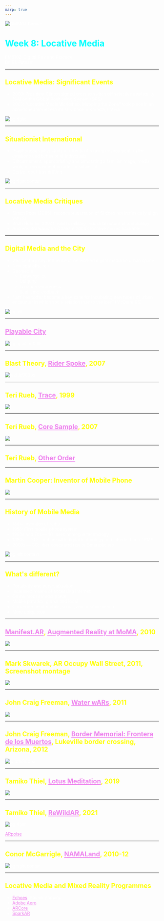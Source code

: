 ```yaml
---
marp: true
---
```


<style>
section {
  background: #1a0000;
}

* {
    color: white;
}

h1 {
    color: cyan;
}

h2 {
    color: yellow;
}
a {
    color: violet;
}
</style>

![DM6104 Banner](../images/FM6102Banner2.jpg)

# Week 8: Locative Media

FM6102: Digital Play and Practice  
Dr. EL Putnam

---

## Locative Media: Significant Events

- 2000: President Clinton signed order to switch off selective availability (SA) on the Global Positioning System (GPS)
- 2003: “Locative Media Workshop: Mapping the Zone” took place in an abandoned Soviet era military base in Karosta, Latvia

![bg right](../images/Latvia-militarybase.jpg)

<!-- The phrase “locative media” is attirbuted to Karlis Kalnins, who used it to differentiate digital art that is spatially localized (ie. Use GPS) from net art, or art that can be experienced on a computer desktop. Locative media has become increasingly popular over the past decade as a means of integrating digital art into the physical environment, beyond the context of the gallery and the computer screen.

From Zeffiro:

Rhetorically, the workshop focused on appropriating
and retooling surveillance and control infrastructures, and distributing these technologies
beyond the ‘command and control infrastructure’ (Hemment, 2004b: §6). The objective of the
gathering, apart from a general exploration, and cementing of locative media,6 included developing
a framework or ‘blueprint’ (Smite, 2003: §4), for a large-scale locative media event/installation,
as a part of the [RAM]5 workshop series, which was to be held in Riga in May 2004
(Locative Media, 2003: §1).

Literally overnight, turning off the feature changed typical accuracy from around 50m to 3m on a clear day. It is not an overstatement to say that if the US government had maintained SA, the types of locative media used today would not exist.

Frith, Jordan. Smartphones as Locative Media (Digital Media and Society) (p. 29). Wiley. Kindle Edition. 

-->

---

## Situationist International

- Psychogeography: study of effects of a given environment on the emotions and behavior of individuals
- Détournement: appropriating and annotating a familiar image, media work, or environment in order to subvert it
- Dérive: goal-less drifting

![bg right contain](../images/Debord-SocietySpectacle.jpg)

---

## Locative Media Critiques

- Simon Pope (2005): reconceptualization of SI does not intrinsically align with SI
- Brian Holmes (2004): recalls military-industrial nature of technology
- Andreas Broeckmann (Graham 2004): locative makes trackable

<!-- Different kind of locative media: people who are homeless

Quantiication and Virginia Eubanks: digital technology and the city not just about devices we use, but how space is used and allocated

Coordinated entry: seems good in principal, but as Eubanks points out, means accessing personal details that can be increased surveillance and scrutiny – sometimes increased quantification and automation inhibits the process

 -->

---

## Digital Media and the City

- 21st century city: influence of networked digital media on urban space
- New spatialisation
- Geomedia
    - Convergence
    - Ubiquity
    - Location-awareness
    - Real-time feedback
- “‘art’ has today become a key zone for incubating new types of urban encounter in which social relations are to the fore” (McQuire 95)

![bg left](https://www.conormcgarrigle.com/images/data640.jpg)

<!-- Scott McQuire: from media to geomedia
Mobile and embedded media devices
Transformation of social practice through ubiquity
Communication as situational: altering spatio-temporal parameters of situation
Cities are not structured by built environment

 -->

---

## [Playable City](https://www.playablecity.com/)

![bg opacity:0.35](../images/PlayableCity.png)

---

## Blast Theory, [Rider Spoke](https://www.blasttheory.co.uk/projects/rider-spoke/), 2007

![width:900px](https://farm6.static.flickr.com/5561/14556229577_dbe7b0b09d_b.jpg)

---

## Teri Rueb, [Trace](http://terirueb.net/trace-1999/), 1999

![](../images/Rueb-Trace.jpg)

---

## Teri Rueb, [Core Sample](http://terirueb.net/core-sample-2007/), 2007

![](../images/Rueb-CoreSample.jpg)

---

## Teri Rueb, [Other Order](http://terirueb.net/other-order-2014/)

---

## Martin Cooper: Inventor of Mobile Phone

![](../images/Cooper-Image.jpg)

---

## History of Mobile Media

- 1894: Invention of radio
- 1956: First mobile phone system
- 1960s and 70s — 1G: used analogue technology
- 1980s — 2G: combine with digital technology and introduction of SMS
- 2000s — 3G: fiber optics and rise of Smartphones

![bg left contain](../images/mobile-phone.jpg)

<!-- we may trace the ancestry of the mobile phone back to Marconi and the invention of the radio in 1894: the mobile may be thought of as a combination of the radio and the telephone. Mobile radios could send and receive signals and were used experimentally in the US police force as early as the 1920s. These two-way radios were seen as being useful only for the emergency services and there were no plans to exploit the technology commercially. According to Lacohée, Wakeford and Pearson (2003), the commercial use of mobile telephones began in 1947 in the USA, when AT&T offered a radio-telephone service between New York and Boston. 

In 1956 in Sweden, Telesoniera and Ericsson created the first fully automatic mobile phone system, allowing calls to be made and received in a car, although using the public network telephone system. These phones were operating through the car’s battery and were weighing no less than 40 kilogrammes! The invention and spread of the transistor allowed for the development of lighter phones, but they were still too big to carry around. 

It was based on the creation of a cellular network that included a series of base stations which provided radio coverage over large geographical areas. 

1G is the first generation of mobile phones, which used analogue technology. It was based on the creation of a cellular network that included a series of base stations which provided radio coverage over large geographical areas. This is essentially what allows mobile phones to operate. In 1977, AT&T received a licence from the Federal Communications Committee to start building a cellular network in the USA. Given the size of America, this was not an easy task. In the meantime, in northern Europe, such networks were being developed since the late 1960s by the Nordic Mobile Telephone Group (NMT), and by 1981 Sweden already counted 20,000 mobile phone users (Lacohée et al., 2003). Spain, Austria, the Netherlands and Belgium used NMT services, while bigger countries such as Germany, France, Italy and Britain designed their own systems (Lacohée et al., 2003).

the speed and connectivity afforded by late 2G and early 3G, as well as the rise of wireless internet, led to the smartphone. 

 -->

---

## What's different?

- Portability and personalization
- Increased means of accessing internet
- Online mobile media portal
- Mobile paradox: global and local
- Convergence of mobile, social, and locative media
- More ubiquitous

---

## [Manifest.AR](http://www.manifest-ar.art/), [Augmented Reality at MoMA](http://www.sndrv.nl/moma/), 2010

![](../images/ManifestAR-MoMA.png)

<!-- Visitors of the AR exhibition - easily recognisable by their phones pointed at empty walls or spaces inbetween artworks. 

“Digital media have become increasingly personalized and embedded, and are widely used to activate local situations and connect to particular places. In other words, as much as digital media enable emancipation from place, they have also become a key modality of contemporary placemaking.”

McQuire, Scott. Geomedia: Networked Cities and the Future of Public Space (p. 6). Wiley. Kindle Edition. 

“Among the most active artists in the area of AR projects have been the Manifest.AR group and its key members Mark Skwarek (b. 1977), John Craig Freeman (b. 1959), Will Pappenheimer (b. 1954), Tamiko Thiel (b. 1957), Sander Veenhof (b. 1973), and John Cleater (b. 1969) [210, 211]. In 2010, Manifest.AR ‘hijacked’ the foyer of the Museum of Modern Art in New York as part of their exhibition ‘We AR in MoMA’, organized by Skwarek and Veenhof, which presented augmented reality art within the context of the traditional art museum, thereby both highlighting and questioning the physical boundaries of the institution and the virtuality of digital art.

Paul, Christiane. Digital Art (Third edition)  (World of Art) . Thames & Hudson. Kindle Edition. 
 -->

---

## Mark Skwarek, AR Occupy Wall Street, 2011, Screenshot montage

![](../images/ManifestAR-WallStreet.jpg)

---

## John Craig Freeman, [Water wARs](https://johncraigfreeman.wordpress.com/water-wars/), 2011

![](../images/Freeman_WaterWars1.PNG)

<!-- “new potentials to remake the urban as a social space.”

McQuire, Scott. Geomedia: Networked Cities and the Future of Public Space (p. 12). Wiley. Kindle Edition. 

“Questioning the Venice Biennale’s status as one of the world’s most important forums for the dissemination of current developments in international art, Manifest.AR constructed virtual AR pavilions as counterpoints to the actual pavilions in which artists represent their nations in the Giardini in Venice. Playing on the 54th Biennale’s ‘ILLUMInations’ theme, the group positioned its intervention as one unbound by nation state borders, physical boundaries, or conventional art world structures.”

Paul, Christiane. Digital Art (Third edition)  (World of Art) . Thames & Hudson. Kindle Edition. 

From project website:

Water wARs anticipates the flood of environmental refugees into the developed world caused by environmental degradation, global warming and the privatization of the world’s drinking water supply by multinational corporations like Bechtel.

The project consists of a Water wARs Pavilion for undocumented artists/squatters and water war refugees. The Water wARs Pavilion will grow into a sprawling shantytown over course on the biennial from the June 4th to November 27th.

 -->
---

## John Craig Freeman, [Border Memorial: Frontera de los Muertos](https://johncraigfreeman.wordpress.com/border-memorial-frontera-de-los-muertos/), Lukeville border crossing, Arizona, 2012

![width:800px](../images/Freeman_BorderMemorial1.PNG)

---

## Tamiko Thiel, [Lotus Meditation](https://tamikothiel.com/AR/lotus-meditation.html), 2019

![](https://tamikothiel.com/AR/lm/lotusMeditation_Kennin-ji_3-phases_700w.jpg)

---

## Tamiko Thiel, [ReWildAR](https://aib.si.edu/futures_tamikothiel/), 2021

![bg right](https://aib.si.edu/wp-content/uploads/2021/06/ReWildAR-Visualization_2021-05-25-1024x768.jpg)

[ARpoise](http://arpoise.com/)

---

## Conor McGarrigle, [NAMALand](https://www.conormcgarrigle.com/namaland.html), 2010-12

![bg right contain](https://www.conormcgarrigle.com/images/nl/4.PNG)

---

## Locative Media and Mixed Reality Programmes

- [Echoes](https://echoes.xyz/): Sound mapping
- [Adobe Aero](https://www.adobe.com/products/aero.html)
- [ARCore](https://developers.google.com/ar)
- [SparkAR](https://sparkar.facebook.com/ar-studio)
